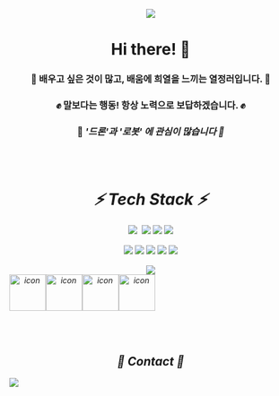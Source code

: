 
<p align="center">
  <img src="https://capsule-render.vercel.app/api?type=Cylinder&height=100&section=header&text=Hello%World&fontSize=50&theme=cobalt&animation=fadeIn">
</p>


<h1 align="center">Hi there! 👋</h1>

<h3 align="center">
🚀 배우고 싶은 것이 많고, 배움에 <b>희열</b>을 느끼는 열정러입니다. 🚀
</h3>
    
<h3 align="center">
✊ 말보다는 행동! 항상 <b>노력</b>으로 보답하겠습니다. ✊
</h3>

<h3 align="center">
👾 <b><i>'드론'</b>과 <b><i>'로봇'</b> 에 관심이 많습니다 👾
</h3>

<br></br>
<h1 align="center">⚡ Tech Stack ⚡</h1>

<div align="center">
    <img src="https://img.shields.io/badge/Python-3776AB?style=flat-square&logo=Python&logoColor=white"/></a>&nbsp
    <img src="https://img.shields.io/badge/C-A8B9CC?style=flat-square&logo=C&logoColor=white"/></a>
    <img src="https://img.shields.io/badge/C++-6699CB?style=flat-square&logo=cplusplus&logoColor=white"/></a>
    <img src="https://img.shields.io/badge/Java-F47C00?style=flat-square&logo=Java&logoColor=white"/></a>
    <br></br>
    <img src="https://img.shields.io/badge/HTML5-E34F26?style=flat-square&logo=html5&logoColor=white"/></a>
    <img src="https://img.shields.io/badge/JavaScript-F7DF1E?style=flat-square&logo=JavaScript&logoColor=white"/></a>
    <img src="https://img.shields.io/badge/Css-1572B6?style=flat-square&logo=css3&logoColor=white"/></a>
    <img src="https://img.shields.io/badge/SpringBoot-6DB33F?style=flat-square&logo=springboot&logoColor=white"/></a>
    <img src="https://img.shields.io/badge/Django-092E20?style=flat-square&logo=django&logoColor=white"/></a>
    <br></br>
    <img src="https://img.shields.io/badge/ROS2-22314E?style=flat-square&logo=ROS&logoColor=white"/></a>
</div>


<div align="center" style="display: flex; align-items: flex-start;"><img src="https://techstack-generator.vercel.app/github-icon.svg" alt="icon" width="65" height="65" /><img src="https://techstack-generator.vercel.app/docker-icon.svg" alt="icon" width="65" height="65" /><img src="https://techstack-generator.vercel.app/mysql-icon.svg" alt="icon" width="65" height="65" /><img src="https://techstack-generator.vercel.app/aws-icon.svg" alt="icon" width="65" height="65" /></div>

<br></br>

<h2 align="center">📎 Contact 📎</h2>
<div align="center" style="display:flex; flex-direction:row;">
    <a href="mailto:cheun0928@gmail.com">
        <img src="https://img.shields.io/badge/Gmail-EA4335?style=flat-square&logo=Gmail&logoColor=white"/></a>&nbsp
    </a>
</div>

<br></br>
